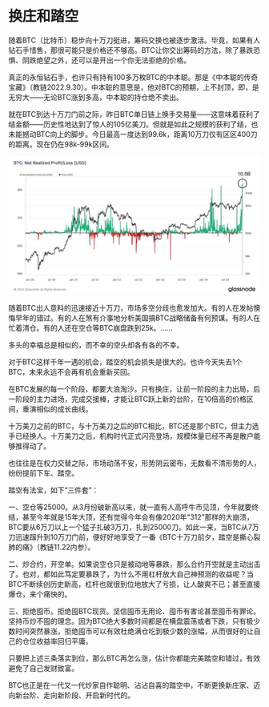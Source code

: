 # 换庄和踏空

随着BTC（比特币）稳步向十万刀挺进，筹码交换也被逐步激活。毕竟，如果有人钻石手惜售，那很可能只是价格还不够高。BTC让你交出筹码的方法，除了暴跌恐惧、阴跌绝望之外，还可以是开出一个你无法拒绝的价格。

真正的永恒钻石手，也许只有持有100多万枚BTC的中本聪。那是《中本聪的传奇宝藏》（教链2022.9.30）。中本聪的意思是，他对BTC的预期，上不封顶，即，是无穷大——无论BTC涨到多高，中本聪的持仓绝不卖出。

就在BTC到达十万刀门前之际，昨日BTC单日链上换手交易量——这意味着获利了结金额——历史性地达到了惊人的105亿美刀。但就是如此之规模的获利了结，也未能撼动BTC向上的脚步。今日最高一度达到99.6k，距离10万刀仅有区区400刀的距离。现在仍在98k-99k区间。

![](2024-11-23-A01.jpeg)

随着BTC出人意料的迅速接近十万刀，市场多空分歧也愈发加大。有的人在发帖懊悔早年的错过。有的人在煞有介事地分析美国搞BTC战略储备有何预谋。有的人在忙着清仓。有的人还在空仓等BTC崩盘跌到25k。…… 

多头的幸福总是相似的，而不幸的空头却各有各的不幸。

对于BTC这样千年一遇的机会，踏空的机会损失是很大的。也许今天失去1个BTC，未来永远不会再有机会重新买回。

在BTC发展的每一个阶段，都要大浪淘沙。只有换庄，让前一阶段的主力出局，后一阶段的主力进场，完成交接棒，才能让BTC跃上新的台阶，在10倍高的价格区间，重演相似的成长曲线。

十万美刀之前的BTC，与十万美刀之后的BTC相比，BTC还是那个BTC，但主力选手已经换人。十万美刀之后，机构时代正式闪亮登场，规模体量已经不再是散户能够推得动了。

也往往是在权力交替之际，市场动荡不安，形势阴云密布，无数看不清形势的人，纷纷提前下车、踏空。

踏空有法宝，如下“三件套”：

一、空仓等25000。从3月份破新高以来，就一直有人高呼牛市见顶，今年就要终结，甚至今年就是15年大顶，还有觉得今年会有像2020年“312”那样的大崩溃，BTC要从6万刀以上一个猛子扎破3万刀，扎到25000刀。如此一来，当BTC从7万刀迅速蹿升到10万刀门前，便好好地享受了一番《BTC十万刀前夕，踏空是撕心裂肺的痛》（教链11.22内参）。

二、炒合约，开空单。如果说空仓只是被动地等暴跌，那么合约开空就是主动出击了。也对，都如此笃定要暴跌了，为什么不用杠杆放大自己神预测的收益呢？当BTC不断续创历史新高，杠杆也就很到位地放大了亏损，让人酸爽不已；甚至直接爆仓，来个痛快的。

三、拒绝囤币。拒绝囤BTC现货。坚信囤币无用论、囤币有害论甚至囤币有罪论。坚持币炒不囤的理念。因为BTC绝大多数时间都是在横盘震荡或者下跌，只有极少数时间突然暴涨，拒绝囤币可以有效杜绝满仓吃到极少数的涨幅，从而很好的让自己的仓位收益率回归平庸。

只要把上述三条落实到位，那么BTC再怎么涨，估计你都能完美踏空和错过，有效避免了自己发财致富。

BTC也正是在一代又一代炒家自作聪明、沾沾自喜的踏空中，不断更换新庄家、迈向新台阶、走向新阶段、开启新时代的。
